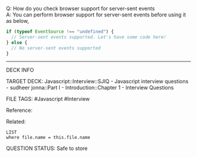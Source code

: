 Q: How do you check browser support for server-sent events  
A: You can perform browser support for server-sent events before using it as below,
```javascript
if (typeof EventSource !== "undefined") {
  // Server-sent events supported. Let's have some code here!
} else {
  // No server-sent events supported
}
```
<!--ID: 1693596717905-->

---

DECK INFO

TARGET DECK: Javascript::Interview::SJIQ - Javascript interview questions - sudheer jonna::Part I - Introduction::Chapter 1 - Interview Questions

FILE TAGS: #Javascript #Interview

Reference:

Related:

```dataview
LIST
where file.name = this.file.name
```

QUESTION STATUS: Safe to store